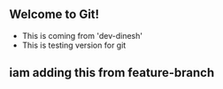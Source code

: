 ## Welcome to Git!

- This is coming from 'dev-dinesh'
- This is testing version for git
## iam adding this from feature-branch
